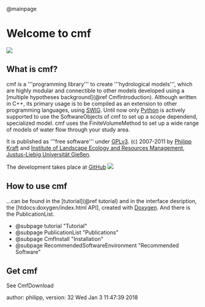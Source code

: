 @mainpage

# Welcome to cmf

![](storages_web.png)

## What is cmf?

cmf is a '''programming library''' to create '''hydrological models''',
which are highly modular and connectible to other models developed using
a [multiple hypotheses background](@ref CmfIntroduction). Although written
in C++, its primary usage is to be compiled as an extension to other
programming languages, using [SWIG](http://www.swig.org). Until now only
[Python](http://www.python.org) is actively supported to use the
SoftwareObjects of cmf to set up a scope dependend, specialized model.
cmf uses the FiniteVolumeMethod to set up a wide range of models of
water flow through your study area.

It is published as '''free software''' under
[GPLv3](http://www.gnu.org/licenses/gpl.html). (c) 2007-2011 by [Philipp
Kraft](http://www.uni-giessen.de/cms/fbz/fb09/institute/ilr/ilr-frede/copy_of_mitarbeiter/kraft)
and [Institute of Landscape Ecology and Resources Management,
Justus-Liebig Universität
Gießen](http://www.uni-giessen.de/cms/fbz/fb09/institute/ilr/ilr-frede/).

The development takes place at
[GitHub](https://github.com/philippkraft/cmf)
![](https://img.shields.io/github/release/philippkraft/cmf.svg?logo=github)

## How to use cmf

...can be found in the [tutorial](@ref tutorial) and in the interface
desription, the \[htdocs:doxygen/index.html API\], created with
[Doxygen](http://www.doxygen.org). And there is the PublicationList.

  - @subpage tutorial "Tutorial"
  - @subpage PublicationList "Publications"
  - @subpage CmfInstall "Installation"
  - @subpage RecommendedSoftwareEnvironment "Recommended Software"

## Get cmf

See CmfDownload

author: philipp, version: 32 Wed Jan 3 11:47:39 2018
